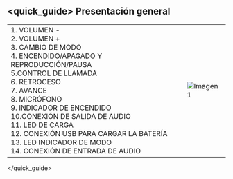 ## <quick_guide> Presentación general

|  |  |
|:-------|:-------|
|1.	VOLUMEN - <br>2. VOLUMEN + <br> 3. CAMBIO DE MODO <br> 4.  ENCENDIDO/APAGADO Y REPRODUCCIÓN/PAUSA <br> 5.CONTROL DE LLAMADA <br> 6.	RETROCESO <br> 7.	AVANCE <br> 8. MICRÓFONO  <br> 9. INDICADOR DE ENCENDIDO <br> 10.CONEXIÓN DE SALIDA DE AUDIO <br> 11. LED DE CARGA <br> 12. CONEXIÓN USB PARA CARGAR LA BATERÍA <br> 13. LED INDICADOR DE MODO <br> 14.	CONEXIÓN DE ENTRADA DE AUDIO <br> |![Imagen1](http://static.energysistem.com/images/manuals/42448/55154650cb18f.jpg)|
</quick_guide>
